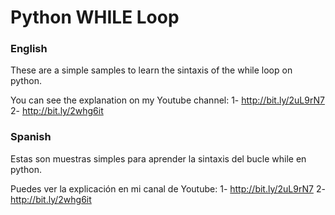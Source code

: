 # Python WHILE Loop

### English
These are a simple samples to learn the sintaxis of the while loop on python.

You can see the explanation on my Youtube channel:
1- http://bit.ly/2uL9rN7
2- http://bit.ly/2whg6it

### Spanish
Estas son muestras simples para aprender la sintaxis del bucle while en python. 

Puedes ver la explicación en mi canal de Youtube:
1- http://bit.ly/2uL9rN7
2- http://bit.ly/2whg6it
